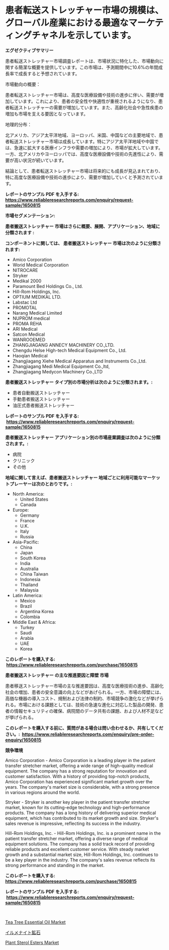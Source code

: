 <p><h1>患者転送ストレッチャー市場の規模は、グローバル産業における最適なマーケティングチャネルを示しています。</h1></p><p><strong>エグゼクティブサマリー</strong></p>
<p><p>患者転送ストレッチャー市場調査レポートは、市場状況に特化した、市場動向に関する簡潔な概要を提供しています。この市場は、予測期間中に10.6%の年間成長率で成長すると予想されています。</p><p>市場動向の概要：</p><p>患者転送ストレッチャー市場は、高度な医療設備や技術の進歩に伴い、需要が増加しています。これにより、患者の安全性や快適性が重視されるようになり、患者転送ストレッチャーの需要が増加しています。また、高齢化社会や急性疾患の増加も市場を支える要因となっています。</p><p>地理的分布：</p><p>北アメリカ、アジア太平洋地域、ヨーロッパ、米国、中国などの主要地域で、患者転送ストレッチャー市場は成長しています。特にアジア太平洋地域や中国では、急速に拡大する医療インフラや需要の増加により、市場が拡大しています。一方、北アメリカやヨーロッパでは、高度な医療設備や技術の先進性により、需要が高い状況が続いています。</p><p>結論として、患者転送ストレッチャー市場は将来的にも成長が見込まれており、特に高度な医療設備や技術の進歩により、需要が増加していくと予測されています。</p></p>
<p><strong>レポートのサンプル PDF を入手する: <a href="https://www.reliableresearchreports.com/enquiry/request-sample/1650815">https://www.reliableresearchreports.com/enquiry/request-sample/1650815</a></strong></p>
<p><strong>市場セグメンテーション:</strong></p>
<p><strong> 患者搬送ストレッチャー 市場はさらに概要、展開、アプリケーション、地域に分類されます :</strong></p>
<p><strong>コンポーネントに関しては、 患者搬送ストレッチャー 市場は次のように分類されます: &nbsp;</strong></p>
<p><ul><li>Amico Corporation</li><li>Worid Medical Corporation</li><li>NITROCARE</li><li>Stryker</li><li>Medikal 2000</li><li>Paramount Bed Holdings Co., Ltd.</li><li>Hill-Rom Holdings, Inc.</li><li>OPTIUM MEDIKAL LTD.</li><li>Labstac Ltd</li><li>PROMOTAL</li><li>Narang Medical Limited</li><li>NUPROM medical</li><li>PROMA REHA</li><li>ARI Medical</li><li>Satcon Medical</li><li>WANROOEMED</li><li>ZHANGJIAGANG ANNECY MACHINERY CO.,LTD.</li><li>Chengdu Helse High-tech Medical Equipment Co., Ltd.</li><li>Haoqian Medical</li><li>Zhangjiagang Xiehe Medical Apparatus and Instruments Co.,Ltd.</li><li>Zhangjiagang Medi Medical Equipment Co.,ltd,</li><li>Zhangjiagang Medycon Machinery Co.,LTD</li></ul></p>
<p><strong> 患者搬送ストレッチャー タイプ別の市場分析は次のように分類されます。:</strong></p>
<p><ul><li>患者自動搬送ストレッチャー</li><li>手動患者搬送ストレッチャー</li><li>油圧式患者搬送ストレッチャー</li></ul></p>
<p><strong>レポートのサンプル PDF を入手する: &nbsp;<a href="https://www.reliableresearchreports.com/enquiry/request-sample/1650815">https://www.reliableresearchreports.com/enquiry/request-sample/1650815</a></strong></p>
<p><strong> 患者搬送ストレッチャー アプリケーション別の市場産業調査は次のように分類されます。:</strong></p>
<p><ul><li>病院</li><li>クリニック</li><li>その他</li></ul></p>
<p><strong>地域に関して言えば、患者搬送ストレッチャー 地域ごとに利用可能なマーケットプレーヤーは次のとおりです。:</strong></p>
<p><ul>
    <li>
        North America:
        <ul>
            <li>United States</li>
            <li>Canada</li>
        </ul>
    </li>
    <li>
        Europe:
        <ul>
            <li>Germany</li>
            <li>France</li>
            <li>U.K.</li>
            <li>Italy</li>
            <li>Russia</li>
        </ul>
    </li>
    <li>
        Asia-Pacific:
        <ul>
            <li>China</li>
            <li>Japan</li>
            <li>South Korea</li>
            <li>India</li>
            <li>Australia</li>
            <li>China Taiwan</li>
            <li>Indonesia</li>
            <li>Thailand</li>
            <li>Malaysia</li>
        </ul>
    </li>
    <li>
        Latin America:
        <ul>
            <li>Mexico</li>
            <li>Brazil</li>
            <li>Argentina Korea</li>
            <li>Colombia</li>
        </ul>
    </li>
    <li>
        Middle East & Africa:
        <ul>
            <li>Turkey</li>
            <li>Saudi</li>
            <li>Arabia</li>
            <li>UAE</li>
            <li>Korea</li>
        </ul>
    </li>
    </ul></p>
<p><strong>このレポートを購入する: &nbsp;<a href="https://www.reliableresearchreports.com/purchase/1650815">https://www.reliableresearchreports.com/purchase/1650815</a></strong></p>
<p><strong>患者搬送ストレッチャー の主な推進要因と障壁 市場</strong></p>
<p><p>患者移送ストレッチャー市場の主な推進要因は、高度な医療技術の進歩、高齢化社会の増加、患者の安全意識の向上などがあげられる。一方、市場の障壁には、高価な機器の導入コスト、規制および法律の制約、市場競争の激化などが挙げられる。市場における課題としては、技術の急速な進化に対応した製品の開発、患者の情報セキュリティの確保、病院間のデータ共有の課題、および人材不足などが挙げられる。</p></p>
<p><strong>このレポートを購入する前に、質問がある場合は問い合わせるか、共有してください。:&nbsp; <a href="https://www.reliableresearchreports.com/enquiry/pre-order-enquiry/1650815">https://www.reliableresearchreports.com/enquiry/pre-order-enquiry/1650815</a></strong></p>
<p><strong>競争環境</strong></p>
<p><p>Amico Corporation - Amico Corporation is a leading player in the patient transfer stretcher market, offering a wide range of high-quality medical equipment. The company has a strong reputation for innovation and customer satisfaction. With a history of providing top-notch products, Amico Corporation has experienced significant market growth over the years. The company's market size is considerable, with a strong presence in various regions around the world.</p><p>Stryker - Stryker is another key player in the patient transfer stretcher market, known for its cutting-edge technology and high-performance products. The company has a long history of delivering superior medical equipment, which has contributed to its market growth and size. Stryker's sales revenue is impressive, reflecting its success in the industry.</p><p>Hill-Rom Holdings, Inc. - Hill-Rom Holdings, Inc. is a prominent name in the patient transfer stretcher market, offering a diverse range of medical equipment solutions. The company has a solid track record of providing reliable products and excellent customer service. With steady market growth and a substantial market size, Hill-Rom Holdings, Inc. continues to be a key player in the industry. The company's sales revenue reflects its strong performance and standing in the market.</p></p>
<p><strong>このレポートを購入する: &nbsp; <a href="https://www.reliableresearchreports.com/purchase/1650815">https://www.reliableresearchreports.com/purchase/1650815</a></strong></p>
<p><strong>レポートのサンプル PDF を入手する: &nbsp;<a href="https://www.reliableresearchreports.com/enquiry/request-sample/1650815">https://www.reliableresearchreports.com/enquiry/request-sample/1650815</a></strong><strong></strong></p>
<p>&nbsp;</p>
<p><p><a href="https://lydian-appliance-61d.notion.site/Tea-Tree-Essential-Oil-Market-Size-Reflecting-a-Forecast-Till-2031-Market-By-Type-By-Application-a-f4cd079ee318454385a71509758dc3b3">Tea Tree Essential Oil Market</a></p><p><a href="https://github.com/EstaSprer20231/Market-Research-Report-List-1/blob/main/461356610189.md">イルメナイト鉱石</a></p><p><a href="https://summer-dogwood-3e9.notion.site/Plant-Sterol-Esters-Market-Centers-on-Aspects-such-as-Market-Growth-Market-Share-Market-Opportunit-51a6365a244741a2836f93624a2a0f53">Plant Sterol Esters Market</a></p></p>